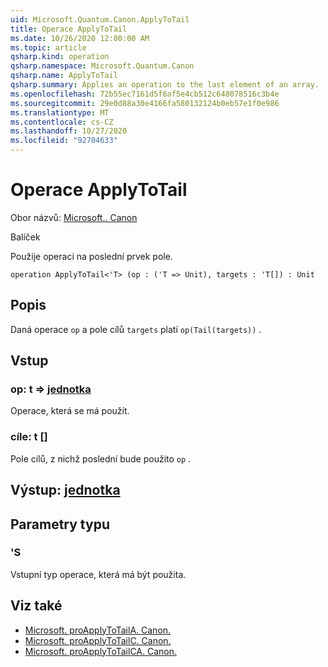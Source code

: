 ```yaml
---
uid: Microsoft.Quantum.Canon.ApplyToTail
title: Operace ApplyToTail
ms.date: 10/26/2020 12:00:00 AM
ms.topic: article
qsharp.kind: operation
qsharp.namespace: Microsoft.Quantum.Canon
qsharp.name: ApplyToTail
qsharp.summary: Applies an operation to the last element of an array.
ms.openlocfilehash: 72b55ec7161d5f6af5e4cb512c648078516c3b4e
ms.sourcegitcommit: 29e0d88a30e4166fa580132124b0eb57e1f0e986
ms.translationtype: MT
ms.contentlocale: cs-CZ
ms.lasthandoff: 10/27/2020
ms.locfileid: "92704633"
---
```

# <a name="applytotail-operation"></a>Operace ApplyToTail

Obor názvů: [Microsoft.. Canon](xref:Microsoft.Quantum.Canon)

Balíček [](https://nuget.org/packages/)


Použije operaci na poslední prvek pole.

```qsharp
operation ApplyToTail<'T> (op : ('T => Unit), targets : 'T[]) : Unit
```


## <a name="description"></a>Popis

Daná operace `op` a pole cílů `targets` platí `op(Tail(targets))` .

## <a name="input"></a>Vstup

### <a name="op--t--unit"></a>op: t => [jednotka](xref:microsoft.quantum.lang-ref.unit) 

Operace, která se má použít.


### <a name="targets--t"></a>cíle: t []

Pole cílů, z nichž poslední bude použito `op` .



## <a name="output--unit"></a>Výstup: [jednotka](xref:microsoft.quantum.lang-ref.unit)



## <a name="type-parameters"></a>Parametry typu

### <a name="t"></a>'S

Vstupní typ operace, která má být použita.

## <a name="see-also"></a>Viz také

- [Microsoft. proApplyToTailA. Canon.](xref:Microsoft.Quantum.Canon.ApplyToTailA)
- [Microsoft. proApplyToTailC. Canon.](xref:Microsoft.Quantum.Canon.ApplyToTailC)
- [Microsoft. proApplyToTailCA. Canon.](xref:Microsoft.Quantum.Canon.ApplyToTailCA)